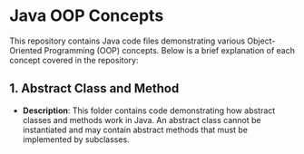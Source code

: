 # Java OOP Concepts

This repository contains Java code files demonstrating various Object-Oriented Programming (OOP) concepts. Below is a brief explanation of each concept covered in the repository:

## 1. **Abstract Class and Method**
   - **Description**: This folder contains code demonstrating how abstract classes and methods work in Java. An abstract class cannot be instantiated and may contain abstract methods that must be implemented by subclasses.
